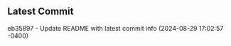 
## Latest Commit
eb35897 - Update README with latest commit info (2024-08-29 17:02:57 -0400) <Yunxi-Zhou>
